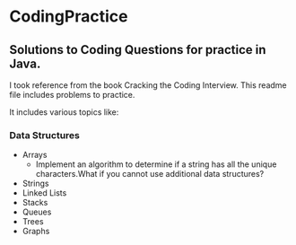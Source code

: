 # CodingPractice

## Solutions to Coding Questions for practice in Java.

I took reference from the book Cracking the Coding Interview. This readme file includes problems to practice.

It includes various topics like:
### Data Structures
- Arrays
  - Implement an algorithm to determine if a string has all the unique characters.What if you cannot use additional data structures? 
- Strings
- Linked Lists
- Stacks
- Queues
- Trees
- Graphs


